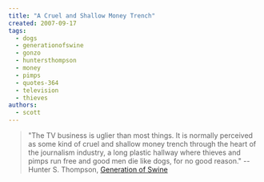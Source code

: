 ```yaml
---
title: "A Cruel and Shallow Money Trench"
created: 2007-09-17
tags: 
  - dogs
  - generationofswine
  - gonzo
  - huntersthompson
  - money
  - pimps
  - quotes-364
  - television
  - thieves
authors: 
  - scott
---
```


> "The TV business is uglier than most things. It is normally perceived as some kind of cruel and shallow money trench through the heart of the journalism industry, a long plastic hallway where thieves and pimps run free and good men die like dogs, for no good reason." \-- Hunter S. Thompson, [Generation of Swine](http://urbanlegends.about.com/od/dubiousquotes/a/hunter_thompson.htm)
